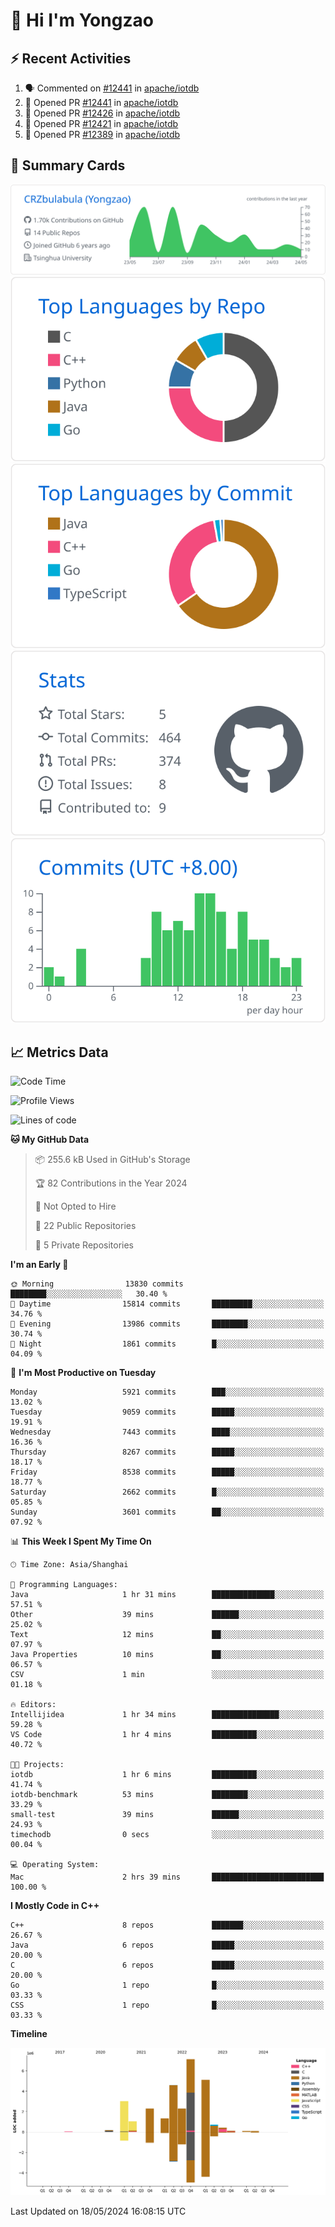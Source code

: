 # 👋 Hi I'm Yongzao

## ⚡ Recent Activities
<!--START_SECTION:activity-->
1. 🗣 Commented on [#12441](https://github.com/apache/iotdb/pull/12441#issuecomment-2095050533) in [apache/iotdb](https://github.com/apache/iotdb)
2. 💪 Opened PR [#12441](https://github.com/apache/iotdb/pull/12441) in [apache/iotdb](https://github.com/apache/iotdb)
3. 💪 Opened PR [#12426](https://github.com/apache/iotdb/pull/12426) in [apache/iotdb](https://github.com/apache/iotdb)
4. 💪 Opened PR [#12421](https://github.com/apache/iotdb/pull/12421) in [apache/iotdb](https://github.com/apache/iotdb)
5. 💪 Opened PR [#12389](https://github.com/apache/iotdb/pull/12389) in [apache/iotdb](https://github.com/apache/iotdb)
<!--END_SECTION:activity-->

## 🎑 Summary Cards

[![](https://raw.githubusercontent.com/CRZbulabula/CRZbulabula/main/profile-summary-card-output/github/0-profile-details.svg)](https://github.com/vn7n24fzkq/github-profile-summary-cards)
[![](https://raw.githubusercontent.com/CRZbulabula/CRZbulabula/main/profile-summary-card-output/github/1-repos-per-language.svg)](https://github.com/vn7n24fzkq/github-profile-summary-cards) [![](https://raw.githubusercontent.com/CRZbulabula/CRZbulabula/main/profile-summary-card-output/github/2-most-commit-language.svg)](https://github.com/vn7n24fzkq/github-profile-summary-cards)
[![](https://raw.githubusercontent.com/CRZbulabula/CRZbulabula/main/profile-summary-card-output/github/3-stats.svg)](https://github.com/vn7n24fzkq/github-profile-summary-cards) [![](https://raw.githubusercontent.com/CRZbulabula/CRZbulabula/main/profile-summary-card-output/github/4-productive-time.svg)](https://github.com/vn7n24fzkq/github-profile-summary-cards)

## 📈 Metrics Data

<!--START_SECTION:waka-->
![Code Time](http://img.shields.io/badge/Code%20Time-646%20hrs%2020%20mins-blue)

![Profile Views](http://img.shields.io/badge/Profile%20Views-0-blue)

![Lines of code](https://img.shields.io/badge/From%20Hello%20World%20I%27ve%20Written-28.3%20million%20lines%20of%20code-blue)

**🐱 My GitHub Data** 

> 📦 255.6 kB Used in GitHub's Storage 
 > 
> 🏆 82 Contributions in the Year 2024
 > 
> 🚫 Not Opted to Hire
 > 
> 📜 22 Public Repositories 
 > 
> 🔑 5 Private Repositories 
 > 
**I'm an Early 🐤** 

```text
🌞 Morning                13830 commits       ████████░░░░░░░░░░░░░░░░░   30.40 % 
🌆 Daytime                15814 commits       █████████░░░░░░░░░░░░░░░░   34.76 % 
🌃 Evening                13986 commits       ████████░░░░░░░░░░░░░░░░░   30.74 % 
🌙 Night                  1861 commits        █░░░░░░░░░░░░░░░░░░░░░░░░   04.09 % 
```
📅 **I'm Most Productive on Tuesday** 

```text
Monday                   5921 commits        ███░░░░░░░░░░░░░░░░░░░░░░   13.02 % 
Tuesday                  9059 commits        █████░░░░░░░░░░░░░░░░░░░░   19.91 % 
Wednesday                7443 commits        ████░░░░░░░░░░░░░░░░░░░░░   16.36 % 
Thursday                 8267 commits        █████░░░░░░░░░░░░░░░░░░░░   18.17 % 
Friday                   8538 commits        █████░░░░░░░░░░░░░░░░░░░░   18.77 % 
Saturday                 2662 commits        █░░░░░░░░░░░░░░░░░░░░░░░░   05.85 % 
Sunday                   3601 commits        ██░░░░░░░░░░░░░░░░░░░░░░░   07.92 % 
```


📊 **This Week I Spent My Time On** 

```text
🕑︎ Time Zone: Asia/Shanghai

💬 Programming Languages: 
Java                     1 hr 31 mins        ██████████████░░░░░░░░░░░   57.51 % 
Other                    39 mins             ██████░░░░░░░░░░░░░░░░░░░   25.02 % 
Text                     12 mins             ██░░░░░░░░░░░░░░░░░░░░░░░   07.97 % 
Java Properties          10 mins             ██░░░░░░░░░░░░░░░░░░░░░░░   06.57 % 
CSV                      1 min               ░░░░░░░░░░░░░░░░░░░░░░░░░   01.18 % 

🔥 Editors: 
Intellijidea             1 hr 34 mins        ███████████████░░░░░░░░░░   59.28 % 
VS Code                  1 hr 4 mins         ██████████░░░░░░░░░░░░░░░   40.72 % 

🐱‍💻 Projects: 
iotdb                    1 hr 6 mins         ██████████░░░░░░░░░░░░░░░   41.74 % 
iotdb-benchmark          53 mins             ████████░░░░░░░░░░░░░░░░░   33.29 % 
small-test               39 mins             ██████░░░░░░░░░░░░░░░░░░░   24.93 % 
timechodb                0 secs              ░░░░░░░░░░░░░░░░░░░░░░░░░   00.04 % 

💻 Operating System: 
Mac                      2 hrs 39 mins       █████████████████████████   100.00 % 
```

**I Mostly Code in C++** 

```text
C++                      8 repos             ███████░░░░░░░░░░░░░░░░░░   26.67 % 
Java                     6 repos             █████░░░░░░░░░░░░░░░░░░░░   20.00 % 
C                        6 repos             █████░░░░░░░░░░░░░░░░░░░░   20.00 % 
Go                       1 repo              █░░░░░░░░░░░░░░░░░░░░░░░░   03.33 % 
CSS                      1 repo              █░░░░░░░░░░░░░░░░░░░░░░░░   03.33 % 
```



**Timeline**

![Lines of Code chart](https://raw.githubusercontent.com/CRZbulabula/CRZbulabula/main/assets/bar_graph.png)


 Last Updated on 18/05/2024 16:08:15 UTC
<!--END_SECTION:waka-->

